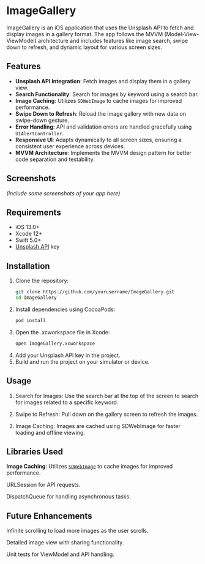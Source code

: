 # ImageGallery

ImageGallery is an iOS application that uses the Unsplash API to fetch and display images in a gallery format. The app follows the MVVM (Model-View-ViewModel) architecture and includes features like image search, swipe down to refresh, and dynamic layout for various screen sizes. 

## Features
- **Unsplash API Integration**: Fetch images and display them in a gallery view.
- **Search Functionality**: Search for images by keyword using a search bar.
- **Image Caching**: Utilizes `SDWebImage` to cache images for improved performance.
- **Swipe Down to Refresh**: Reload the image gallery with new data on swipe-down gesture.
- **Error Handling**: API and validation errors are handled gracefully using `UIAlertController`.
- **Responsive UI**: Adapts dynamically to all screen sizes, ensuring a consistent user experience across devices.
- **MVVM Architecture**: Implements the MVVM design pattern for better code separation and testability.

## Screenshots
_(Include some screenshots of your app here)_

## Requirements
- iOS 13.0+
- Xcode 12+
- Swift 5.0+
- [Unsplash API](https://unsplash.com/developers) key

## Installation

1. Clone the repository:
   ```bash
   git clone https://github.com/yourusername/ImageGallery.git
   cd ImageGallery
   ```
2. Install dependencies using CocoaPods:
   ```bash
   pod install
   ```
3. Open the .xcworkspace file in Xcode:
   ```bash
   open ImageGallery.xcworkspace
   ```
4. Add your Unsplash API key in the project.
5. Build and run the project on your simulator or device.

## Usage

1. Search for Images: Use the search bar at the top of the screen to search for images related to a specific keyword.
   
2. Swipe to Refresh: Pull down on the gallery screen to refresh the images.
   
3. Image Caching: Images are cached using SDWebImage for faster loading and offline viewing.

## Libraries Used

**Image Caching**: Utilizes [`SDWebImage`](https://github.com/SDWebImage/SDWebImage) to cache images for improved performance.

URLSession for API requests.

DispatchQueue for handling asynchronous tasks.

## Future Enhancements

Infinite scrolling to load more images as the user scrolls.

Detailed image view with sharing functionality.

Unit tests for ViewModel and API handling.
